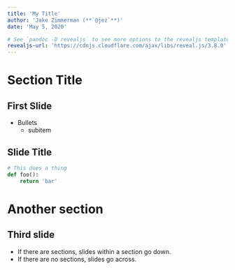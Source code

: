 ```yaml
---
title: 'My Title'
author: 'Jake Zimmerman (**`@jez`**)'
date: 'May 5, 2020'

# See `pandoc -D revealjs` to see more options to the revealjs template.
revealjs-url: 'https://cdnjs.cloudflare.com/ajax/libs/reveal.js/3.8.0'
---
```


# Section Title

## First Slide

- Bullets
    - subitem

## Slide Title

```python
# This does a thing
def foo():
    return 'bar'
```

# Another section

## Third slide

- If there are sections, slides within a section go down.
- If there are no sections, slides go across.

<!-- vim:tw=60
-->
